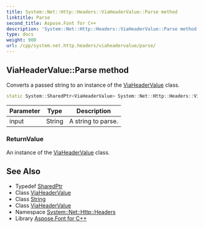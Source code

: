 ```yaml
---
title: System::Net::Http::Headers::ViaHeaderValue::Parse method
linktitle: Parse
second_title: Aspose.Font for C++
description: 'System::Net::Http::Headers::ViaHeaderValue::Parse method. Converts a passed string to an instance of the ViaHeaderValue class in C++.'
type: docs
weight: 900
url: /cpp/system.net.http.headers/viaheadervalue/parse/
---
```

## ViaHeaderValue::Parse method


Converts a passed string to an instance of the [ViaHeaderValue](../) class.

```cpp
static System::SharedPtr<ViaHeaderValue> System::Net::Http::Headers::ViaHeaderValue::Parse(String input)
```


| Parameter | Type | Description |
| --- | --- | --- |
| input | String | A string to parse. |

### ReturnValue

An instance of the [ViaHeaderValue](../) class.

## See Also

* Typedef [SharedPtr](../../../system/sharedptr/)
* Class [ViaHeaderValue](../)
* Class [String](../../../system/string/)
* Class [ViaHeaderValue](../)
* Namespace [System::Net::Http::Headers](../../)
* Library [Aspose.Font for C++](../../../)
